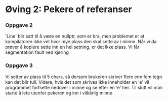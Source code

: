 # Øving 2: Pekere of referanser

### Oppgave 2
'Line' blir satt til å være en nullptr, som er bra, men problemet er at kompilatoren ikke vet hvor mye plass
den skal sette av i minne. Når vi da prøver å kopiere sette inn en hel setning, er det ikke plass.
Vi får segmentation fault ved kjøring

### Oppgave 3
Vi setter av plass til 5 chars, så dersom brukeren skriver flere enn fem tegn kan det blir tull.
Videre, hvis det som skrives ikke inneholder en 'e' vil programmet fortsette nedover i minne og se etter en 'e' her. 
Til slutt vil man starte å lete utenfor pekeren og inn i vilkårlig minne. 

